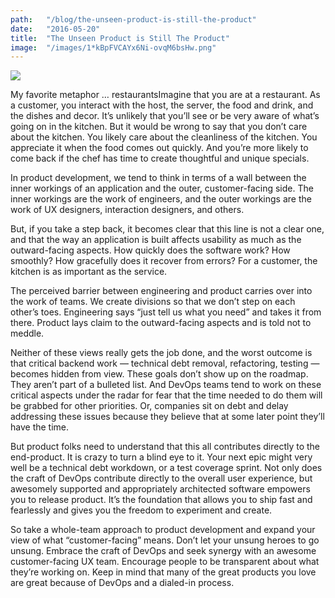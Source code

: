 ```yaml
---
path:	"/blog/the-unseen-product-is-still-the-product"
date:	"2016-05-20"
title:	"The Unseen Product is Still The Product"
image:	"/images/1*kBpFVCAYx6Ni-ovqM6bsHw.png"
---
```


![](/images/1*kBpFVCAYx6Ni-ovqM6bsHw.png)

My favorite metaphor … restaurantsImagine that you are at a restaurant. As a customer, you interact with the host, the server, the food and drink, and the dishes and decor. It’s unlikely that you’ll see or be very aware of what’s going on in the kitchen. But it would be wrong to say that you don’t care about the kitchen. You likely care about the cleanliness of the kitchen. You appreciate it when the food comes out quickly. And you’re more likely to come back if the chef has time to create thoughtful and unique specials.

In product development, we tend to think in terms of a wall between the inner workings of an application and the outer, customer-facing side. The inner workings are the work of engineers, and the outer workings are the work of UX designers, interaction designers, and others.

But, if you take a step back, it becomes clear that this line is not a clear one, and that the way an application is built affects usability as much as the outward-facing aspects. How quickly does the software work? How smoothly? How gracefully does it recover from errors? For a customer, the kitchen is as important as the service.

The perceived barrier between engineering and product carries over into the work of teams. We create divisions so that we don’t step on each other’s toes. Engineering says “just tell us what you need” and takes it from there. Product lays claim to the outward-facing aspects and is told not to meddle.

Neither of these views really gets the job done, and the worst outcome is that critical backend work — technical debt removal, refactoring, testing — becomes hidden from view. These goals don’t show up on the roadmap. They aren’t part of a bulleted list. And DevOps teams tend to work on these critical aspects under the radar for fear that the time needed to do them will be grabbed for other priorities. Or, companies sit on debt and delay addressing these issues because they believe that at some later point they’ll have the time.

But product folks need to understand that this all contributes directly to the end-product. It is crazy to turn a blind eye to it. Your next epic might very well be a technical debt workdown, or a test coverage sprint. Not only does the craft of DevOps contribute directly to the overall user experience, but awesomely supported and appropriately architected software empowers you to release product. It’s the foundation that allows you to ship fast and fearlessly and gives you the freedom to experiment and create.

So take a whole-team approach to product development and expand your view of what “customer-facing” means. Don’t let your unsung heroes to go unsung. Embrace the craft of DevOps and seek synergy with an awesome customer-facing UX team. Encourage people to be transparent about what they’re working on. Keep in mind that many of the great products you love are great because of DevOps and a dialed-in process.

